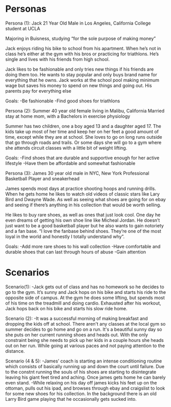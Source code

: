 # Personas

Persona (1):
Jack
21 Year Old Male in Los Angeles, California
College student at UCLA

Majoring in Buisness, studying “for the sole purpose of making money”

Jack enjoys riding his bike to school from his apartment. When he’s not in class he’s either at the gym with his bros or practicing for triathlons. He’s single and lives with his friends from high school.

Jack likes to be fashionable and only tries new things if his friends are doing them too. He wants to stay popular and only buys brand name for everything that he owns. Jack works at the school pool making minimum wage but saves his money to spend on new things and going out. His parents pay for everything else

Goals: 
-Be fashionable 
-Find good shoes for triathlons

Persona (2):
Summer
40 year old female living in Malibu, California
Married stay at home mom, with a Bachelors in exercise physiology

Summer has two children, one a boy aged 13 and a daughter aged 17. The kids take up most of her time and keep her on her feet a good amount of time, except while they are at school. She loves to go on long runs outside that go through roads and trails. Or some days she will go to a gym where she attends circuit classes with a little bit of weight lifting. 

Goals:
-Find shoes that are durable and supportive enough for her active lifestyle
-Have them be affordable and somewhat fashionable

Persona (3):
James
30 year old male in NYC, New York
Professional Basketball Player and sneakerhead

James spends most days at practice shooting hoops and running drills. When he gets home he likes to watch old videos of classic stars like Lary Bird and Dwayne Wade. As well as seeing what shoes are going for on ebay and seeing if there’s anything in his collection that would be worth selling. 

He likes to buy rare shoes, as well as ones that just look cool. One day he even dreams of getting his own shoe line like Micheal Jordan. He doesn’t just want to be a good basketball player but he also wants to gain notoriety and a fan base. “I love the fanbase behind shoes. They’re one of the most loyal in the world and honestly I totally understand why”. 

Goals:
-Add more rare shoes to his wall collection
-Have comfortable and durable shoes that can last through hours of abuse
-Gain attention


# Scenarios

Scenario(1):
-Jack gets out of class and has no homework so he decides to go to the gym. It’s sunny and Jack hops on his bike and starts his ride to the opposite side of campus. At the gym he does some lifting, but spends most of his time on the treadmill and doing cardio. Exhausted after his workout, Jack hops back on his bike and starts his slow ride home.

Scenario (2):
-It was a successful morning of making breakfast and dropping the kids off at school. There aren't any classes at the local gym so summer decides to go home and go on a run. It's a beautiful sunny day so she puts on her current running shoes and heads out. With the only constraint being she needs to pick up her kids in a couple hours she heads out on her run. While going at various paces and not paying attention to the distance.

Scenario (4 & 5):
-James’ coach is starting an intense conditioning routine which consists of basically running up and down the court until failure. Due to the constnt running the souls of his shoes are starting to disintegrate leaving his giant feet tired and aching. Once james gets home he can barely even stand. 
-While relaxing on his day off james kicks his feet up on the ottoman, pulls out his ipad, and browses through ebay and craigslist to look for some new shoes for his collection. In the background there is an old Larry Bird game playing that he occasionally gets sucked into. 

